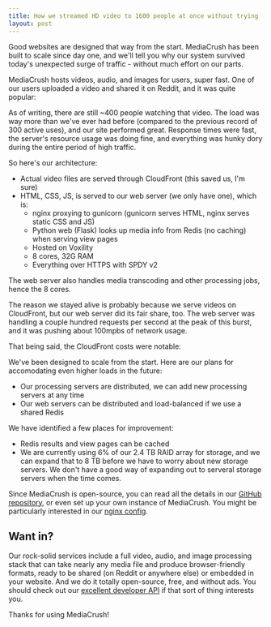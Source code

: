 ```yaml
---
title: How we streamed HD video to 1600 people at once without trying
layout: post
---
```


Good websites are designed that way from the start. MediaCrush has been
built to scale since day one, and we'll tell you why our system survived
today's unexpected surge of traffic - without much effort on our parts.

MediaCrush hosts videos, audio, and images for users, super fast. One of
our users uploaded a video and shared it on Reddit, and it was quite
popular:

<div class="mediacrush" data-media="DeIQDSVYPW3X"></div>

As of writing, there are still ~400 people watching that video. The load
was way more than we've ever had before (compared to the previous record of
300 active uses), and our site performed great. Response times were fast,
the server's resource usage was doing fine, and everything was hunky dory
during the entire period of high traffic.

So here's our architecture:

* Actual video files are served through CloudFront (this saved us, I'm sure)
* HTML, CSS, JS, is served to our web server (we only have one), which is:
  * nginx proxying to gunicorn (gunicorn serves HTML, nginx serves static CSS and JS)
  * Python web (Flask) looks up media info from Redis (no caching) when serving view pages
  * Hosted on Voxility
  * 8 cores, 32G RAM
  * Everything over HTTPS with SPDY v2

The web server also handles media transcoding and other processing
jobs, hence the 8 cores.

The reason we stayed alive is probably because we serve videos on
CloudFront, but our web server did its fair share, too. The web
server was handling a couple hundred requests per second at the peak
of this burst, and it was pushing about 100mpbs of network usage.

That being said, the CloudFront costs were notable:

<div class="mediacrush" data-media="O9KoA7HNo8F7"></div>

We've been designed to scale from the start. Here are our plans for
accomodating even higher loads in the future:

* Our processing servers are distributed, we can add new processing
  servers at any time
* Our web servers can be distributed and load-balanced if we use a shared Redis

We have identified a few places for improvement:

* Redis results and view pages can be cached
* We are currently using 6% of our 2.4 TB RAID array for storage,
  and we can expand that to 8 TB before we have to worry about new
  storage servers. We don't have a good way of expanding out to
  serveral storage servers when the time comes.

Since MediaCrush is open-source, you can read all the details in
our [GitHub repository](https://github.com/MediaCrush/MediaCrush),
or even set up your own instance of MediaCrush. You might be
particularly interested in our
[nginx config](https://github.com/MediaCrush/MediaCrush/blob/master/config/nginx.conf).

## Want in?

Our rock-solid services include a full
video, audio, and image processing stack that can take nearly
any media file and produce browser-friendly formats, ready to
be shared (on Reddit or anywhere else) or embedded in your
website. And we do it totally open-source, free, and without
ads. You should check out our
[excellent developer API](https://mediacru.sh/docs) if that
sort of thing interests you.

Thanks for using MediaCrush!
